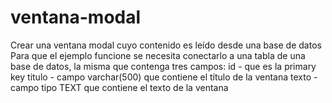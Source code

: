 # ventana-modal
Crear una ventana modal cuyo contenido es leído desde una base de datos
Para que el ejemplo funcione se necesita conectarlo a una tabla de una base de datos, la misma que contenga tres campos:
id - que es la primary key
titulo - campo varchar(500) que contiene el título de la ventana
texto - campo tipo TEXT que contiene el texto de la ventana
